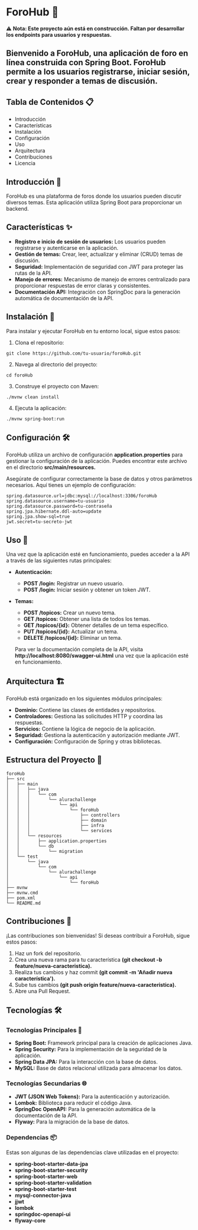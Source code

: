 # ForoHub 🌟

⚠️ **Nota: Este proyecto aún está en construcción. Faltan por desarrollar los endpoints para usuarios y respuestas.**

## Bienvenido a ForoHub, una aplicación de foro en línea construida con Spring Boot. ForoHub permite a los usuarios registrarse, iniciar sesión, crear y responder a temas de discusión.

## Tabla de Contenidos 📋
- Introducción 
- Características 
- Instalación 
- Configuración 
- Uso 
- Arquitectura 
- Contribuciones 
- Licencia

## Introducción 📖

ForoHub es una plataforma de foros donde los usuarios pueden discutir diversos temas. Esta aplicación utiliza Spring Boot para proporcionar un backend.

## Características ✨

- **Registro e inicio de sesión de usuarios:** Los usuarios pueden registrarse y autenticarse en la aplicación. 
- **Gestión de temas:** Crear, leer, actualizar y eliminar (CRUD) temas de discusión. 
- **Seguridad:** Implementación de seguridad con JWT para proteger las rutas de la API. 
- **Manejo de errores:** Mecanismo de manejo de errores centralizado para proporcionar respuestas de error claras y consistentes. 
- **Documentación API:** Integración con SpringDoc para la generación automática de documentación de la API.

## Instalación 🚀

Para instalar y ejecutar ForoHub en tu entorno local, sigue estos pasos:

1. Clona el repositorio:
```
git clone https://github.com/tu-usuario/foroHub.git
```

2. Navega al directorio del proyecto:
```
cd foroHub
```

3. Construye el proyecto con Maven:
```
./mvnw clean install
```

4. Ejecuta la aplicación:
```
./mvnw spring-boot:run
```

## Configuración 🛠️

ForoHub utiliza un archivo de configuración **application.properties** para gestionar la configuración de la aplicación. Puedes encontrar este archivo en el directorio **src/main/resources.**

Asegúrate de configurar correctamente la base de datos y otros parámetros necesarios. Aquí tienes un ejemplo de configuración:
```
spring.datasource.url=jdbc:mysql://localhost:3306/foroHub
spring.datasource.username=tu-usuario
spring.datasource.password=tu-contraseña
spring.jpa.hibernate.ddl-auto=update
spring.jpa.show-sql=true
jwt.secret=tu-secreto-jwt
```

## Uso 📌

Una vez que la aplicación esté en funcionamiento, puedes acceder a la API a través de las siguientes rutas principales:

- **Autenticación:**
  - **POST /login:** Registrar un nuevo usuario. 
  - **POST /login:** Iniciar sesión y obtener un token JWT.
  
- **Temas:**
  - **POST /topicos:** Crear un nuevo tema. 
  - **GET /topicos:** Obtener una lista de todos los temas.
  - **GET /topicos/{id}:** Obtener detalles de un tema específico.
  - **PUT /topicos/{id}:** Actualizar un tema.
  - **DELETE /topicos/{id}:** Eliminar un tema.
  

  Para ver la documentación completa de la API, visita **http://localhost:8080/swagger-ui.html** una vez que la aplicación esté en funcionamiento.

## Arquitectura 🏗️

ForoHub está organizado en los siguientes módulos principales:

- **Dominio:** Contiene las clases de entidades y repositorios.
- **Controladores:** Gestiona las solicitudes HTTP y coordina las respuestas.
- **Servicios:** Contiene la lógica de negocio de la aplicación.
- **Seguridad:** Gestiona la autenticación y autorización mediante JWT.
- **Configuración:** Configuración de Spring y otras bibliotecas.

## Estructura del Proyecto 📂
```
foroHub
├── src
│   ├── main
│   │   ├── java
│   │   │   └── com
│   │   │       └── alurachallenge
│   │   │           └── api
│   │   │               └── foroHub
│   │   │                   ├── controllers
│   │   │                   ├── domain
│   │   │                   ├── infra
│   │   │                   └── services
│   │   └── resources
│   │       ├── application.properties
│   │       └── db
│   │           └── migration
│   └── test
│       └── java
│           └── com
│               └── alurachallenge
│                   └── api
│                       └── foroHub
├── mvnw
├── mvnw.cmd
├── pom.xml
└── README.md
```

## Contribuciones 🤝

¡Las contribuciones son bienvenidas! Si deseas contribuir a ForoHub, sigue estos pasos:

1. Haz un fork del repositorio. 
2. Crea una nueva rama para tu característica **(git checkout -b feature/nueva-caracteristica).**
3. Realiza tus cambios y haz commit **(git commit -m 'Añadir nueva característica').** 
4. Sube tus cambios **(git push origin feature/nueva-caracteristica).**
5. Abre una Pull Request.


## Tecnologías 🛠️

### Tecnologías Principales 🌟

- **Spring Boot:** Framework principal para la creación de aplicaciones Java.
- **Spring Security:** Para la implementación de la seguridad de la aplicación.
- **Spring Data JPA:** Para la interacción con la base de datos.
- **MySQL:** Base de datos relacional utilizada para almacenar los datos.

### Tecnologías Secundarias 🌐

- **JWT (JSON Web Tokens):** Para la autenticación y autorización.
- **Lombok:** Biblioteca para reducir el código Java.
- **SpringDoc OpenAPI:** Para la generación automática de la documentación de la API.
- **Flyway:** Para la migración de la base de datos.

### Dependencias 📦

Estas son algunas de las dependencias clave utilizadas en el proyecto:

- **spring-boot-starter-data-jpa**
- **spring-boot-starter-security** 
- **spring-boot-starter-web** 
- **spring-boot-starter-validation** 
- **spring-boot-starter-test** 
- **mysql-connector-java** 
- **jjwt** 
- **lombok** 
- **springdoc-openapi-ui**
- **flyway-core**